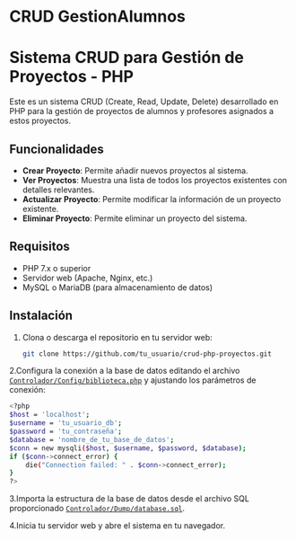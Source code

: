 # CRUD GestionAlumnos
# Sistema CRUD para Gestión de Proyectos - PHP

Este es un sistema CRUD (Create, Read, Update, Delete) desarrollado en PHP para la gestión de proyectos de alumnos y profesores asignados a estos proyectos.

## Funcionalidades

- **Crear Proyecto**: Permite añadir nuevos proyectos al sistema.
- **Ver Proyectos**: Muestra una lista de todos los proyectos existentes con detalles relevantes.
- **Actualizar Proyecto**: Permite modificar la información de un proyecto existente.
- **Eliminar Proyecto**: Permite eliminar un proyecto del sistema.

## Requisitos

- PHP 7.x o superior
- Servidor web (Apache, Nginx, etc.)
- MySQL o MariaDB (para almacenamiento de datos)

## Instalación

1. Clona o descarga el repositorio en tu servidor web:

   ```bash
   git clone https://github.com/tu_usuario/crud-php-proyectos.git

2.Configura la conexión a la base de datos editando el archivo [`Controlador/Config/biblioteca.php`](./Controlador/Config/biblioteca.php) y ajustando los parámetros de conexión:
```bash
<?php
$host = 'localhost';
$username = 'tu_usuario_db';
$password = 'tu_contraseña';
$database = 'nombre_de_tu_base_de_datos';
$conn = new mysqli($host, $username, $password, $database);
if ($conn->connect_error) {
    die("Connection failed: " . $conn->connect_error);
}
?>
```
3.Importa la estructura de la base de datos desde el archivo SQL proporcionado [`Controlador/Dump/database.sql`](./Controlador/Dump/database.sql).

4.Inicia tu servidor web y abre el sistema en tu navegador.

